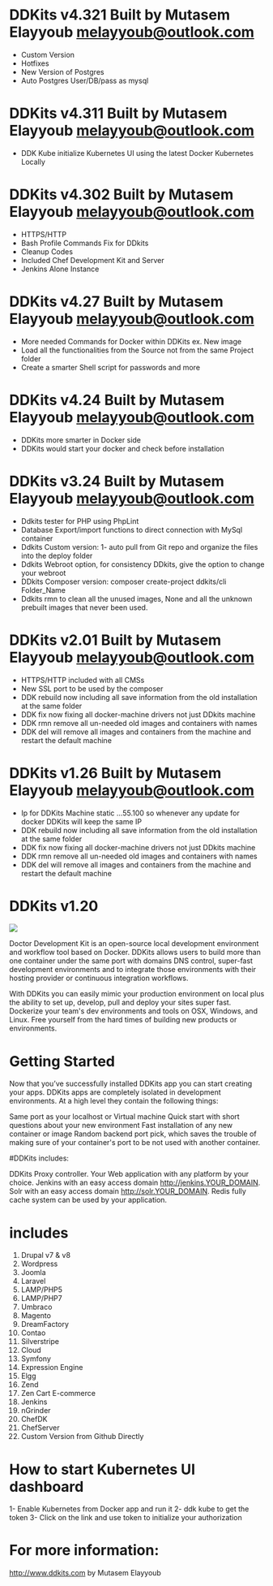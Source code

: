 # DDKits v4.321 Built by Mutasem Elayyoub melayyoub@outlook.com

- Custom Version
- Hotfixes
- New Version of Postgres
- Auto Postgres User/DB/pass as mysql

# DDKits v4.311 Built by Mutasem Elayyoub melayyoub@outlook.com

- DDK Kube initialize Kubernetes UI using the latest Docker Kubernetes Locally

# DDKits v4.302 Built by Mutasem Elayyoub melayyoub@outlook.com

- HTTPS/HTTP
- Bash Profile Commands Fix for DDkits
- Cleanup Codes
- Included Chef Development Kit and Server
- Jenkins Alone Instance

# DDKits v4.27 Built by Mutasem Elayyoub melayyoub@outlook.com

- More needed Commands for Docker within DDKits ex. New image
- Load all the functionalities from the Source not from the same Project folder
- Create a smarter Shell script for passwords and more

# DDKits v4.24 Built by Mutasem Elayyoub melayyoub@outlook.com

- DDKits more smarter in Docker side
- DDKits would start your docker and check before installation

# DDKits v3.24 Built by Mutasem Elayyoub melayyoub@outlook.com

- Ddkits tester for PHP using PhpLint
- Database Export/import functions to direct connection with MySql container
- Ddkits Custom version: 1- auto pull from Git repo and organize the files into the deploy folder
- Ddkits Webroot option, for consistency DDkits, give the option to change your webroot
- DDkits Composer version: composer create-project ddkits/cli Folder_Name
- Ddkits rmn to clean all the unused images, None and all the unknown prebuilt images that never been used.

# DDKits v2.01 Built by Mutasem Elayyoub melayyoub@outlook.com

- HTTPS/HTTP included with all CMSs
- New SSL port to be used by the composer
- DDK rebuild now including all save information from the old installation at the same folder
- DDK fix now fixing all docker-machine drivers not just DDkits machine
- DDK rmn remove all un-needed old images and containers with <none> names
- DDK del will remove all images and containers from the machine and restart the default machine

# DDKits v1.26 Built by Mutasem Elayyoub melayyoub@outlook.com

- Ip for DDKits Machine static ...55.100 so whenever any update for docker DDKits will keep the same IP
- DDK rebuild now including all save information from the old installation at the same folder
- DDK fix now fixing all docker-machine drivers not just DDkits machine
- DDK rmn remove all un-needed old images and containers with <none> names
- DDK del will remove all images and containers from the machine and restart the default machine

# DDKits v1.20

<img src="https://travis-ci.org/ddkits/cli.svg?branch=master" />

Doctor Development Kit is an open-source local development environment and workflow tool based on Docker. DDKits allows users to build more than one container under the same port with domains DNS control, super-fast development environments and to integrate those environments with their hosting provider or continuous integration workflows.

With DDKits you can easily mimic your production environment on local plus the ability to set up, develop, pull and deploy your sites super fast. Dockerize your team's dev environments and tools on OSX, Windows, and Linux. Free yourself from the hard times of building new products or environments.

# Getting Started

Now that you’ve successfully installed DDKits app you can start creating your apps. DDKits apps are completely isolated in development environments. At a high level they contain the following things:

Same port as your localhost or Virtual machine
Quick start with short questions about your new environment
Fast installation of any new container or image
Random backend port pick, which saves the trouble of making sure of your container's port to be not used with another container.

#DDKits includes:

DDKits Proxy controller.
Your Web application with any platform by your choice.
Jenkins with an easy access domain http://jenkins.YOUR_DOMAIN.
Solr with an easy access domain http://solr.YOUR_DOMAIN.
Redis fully cache system can be used by your application.

# includes

1. Drupal v7 & v8
2. Wordpress
3. Joomla
4. Laravel
5. LAMP/PHP5
6. LAMP/PHP7
7. Umbraco
8. Magento
9. DreamFactory
10. Contao
11. Silverstripe
12. Cloud
13. Symfony
14. Expression Engine
15. Elgg
16. Zend
17. Zen Cart E-commerce
18. Jenkins
19. nGrinder
20. ChefDK
21. ChefServer
22. Custom Version from Github Directly

# How to start Kubernetes UI dashboard

1- Enable Kubernetes from Docker app and run it
2- ddk kube to get the token
3- Click on the link and use token to initialize your authorization

# For more information:

http://www.ddkits.com by Mutasem Elayyoub
